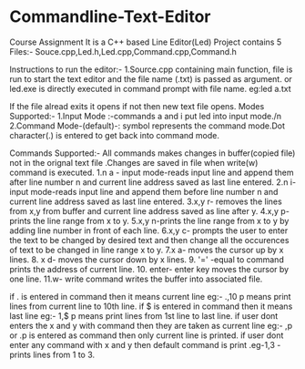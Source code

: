 # Commandline-Text-Editor
Course Assignment
It is a C++ based Line Editor(Led)
Project contains 5 Files:- Souce.cpp,Led.h,Led.cpp,Command.cpp,Command.h

Instructions to run the editor:-
1.Source.cpp containing main function, file is run to start the text editor and the file name (.txt) is passed as argument.
or 
led.exe is directly executed in command prompt with file name.
eg:led a.txt

If the file alread exits it opens if not then new text file opens.
Modes Supported:-
1.Input Mode :-commands a and i put led into input mode./n
2.Command Mode-(default)-: symbol represents the command mode.Dot character(.) is entered to get back into command mode.

Commands Supported:-
All commands makes changes in buffer(copied file) not in the orignal text file .Changes are saved in file when write(w) command is executed.
1.n a - input mode-reads input line and append them after line number n and current line address saved as last line entered.
2.n i- input mode-reads input line and append them before line number n and current line address saved as last line entered.
3.x,y r- removes the lines from x,y from buffer and current line address saved as  line after y.
4.x,y p-prints the line range from x to y.
5.x,y n-prints the line range from x to y by adding line number in front of each line.
6.x,y c- prompts the user to enter the text to be changed by desired text and then change all the occurences of text to be changed in line         range x to y.
7.x a- moves the cursor up by x lines.
8. x d- moves the cursor down by  x lines.
9. '=' -equal to command prints the address of current line.
10. enter- enter key moves the cursor by one line.
11.w- write command writes the buffer into associated file.

if . is entered in command then it means current line eg:- .,10 p means print lines from current line to 10th line.
if $ is entered in command then it means last line eg:- 1,$ p means print lines from 1st line to last line.
if user dont enters the x and y with command  then they are taken as current line eg:- ,p or .p is entered as command then only current line is printed.
if user dont enter any command with x and y then default command is print .eg-1,3 -prints lines from 1 to 3.










